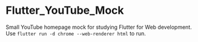 # Flutter_YouTube_Mock
 Small YouTube homepage mock for studying Flutter for Web development.
 Use ```flutter run -d chrome --web-renderer html``` to run.

